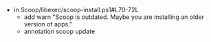 + in Scoop/libexec/scoop-install.ps1#L70-72L
  + add warn "Scoop is outdated. Maybe you are installing an older version of apps."
  + annotation scoop update
